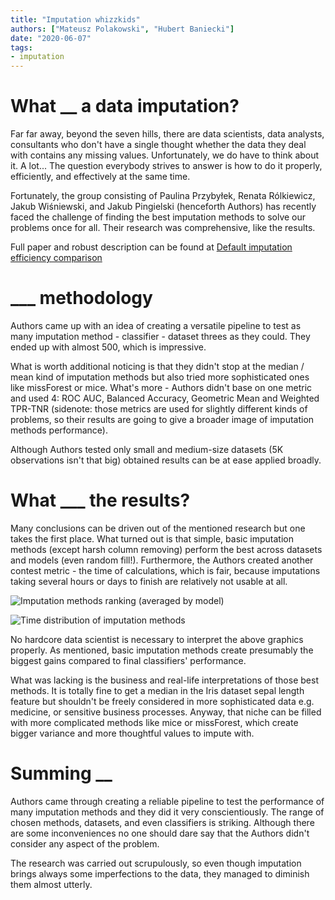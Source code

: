 ```yaml
---
title: "Imputation whizzkids"
authors: ["Mateusz Polakowski", "Hubert Baniecki"]
date: "2020-06-07"
tags:
- imputation
---
```


# What __ a data imputation?

Far far away, beyond the seven hills, there are data scientists, data analysts, consultants who don't have a single thought whether the data they deal with contains any missing values. Unfortunately, we do have to think about it. A lot... The question everybody strives to answer is how to do it properly, efficiently, and effectively at the same time.

Fortunately, the group consisting of Paulina Przybyłek, Renata Rólkiewicz, Jakub Wiśniewski, and Jakub Pingielski (henceforth Authors) has recently faced the challenge of finding the best imputation methods to solve our problems once for all. Their research was comprehensive, like the results.

Full paper and robust description can be found at [Default imputation efficiency comparison](https://mini-pw.github.io/2020L-WB-Book/default-imputation-efficiency-comparison.html)

# ___ methodology

Authors came up with an idea of creating a versatile pipeline to test as many imputation method - classifier - dataset threes as they could. They ended up with almost 500, which is impressive. 

What is worth additional noticing is that they didn't stop at the median / mean kind of imputation methods but also tried more sophisticated ones like missForest or mice. What's more - Authors didn't base on one metric and used 4: ROC AUC, Balanced Accuracy, Geometric Mean and Weighted TPR-TNR (sidenote: those metrics are used for slightly different kinds of problems, so their results are going to give a broader image of imputation methods performance).

Although Authors tested only small and medium-size datasets (5K observations isn't that big) obtained results can be at ease applied broadly.

# What ___ the results?

Many conclusions can be driven out of the mentioned research but one takes the first place. What turned out is that simple, basic imputation methods (except harsh column removing) perform the best across datasets and models (even random fill!). Furthermore, the Authors created another contest metric - the time of calculations, which is fair, because imputations taking several hours or days to finish are relatively not usable at all.

![Imputation methods ranking (averaged by model)](https://mini-pw.github.io/2020L-WB-Blog/2020-06-07-imputation-whizzkids/results.png)

![Time distribution of imputation methods](https://mini-pw.github.io/2020L-WB-Blog/2020-06-07-imputation-whizzkids/results_time.png)

No hardcore data scientist is necessary to interpret the above graphics properly. As mentioned, basic imputation methods create presumably the biggest gains compared to final classifiers' performance. 

What was lacking is the business and real-life interpretations of those best methods. It is totally fine to get a median in the Iris dataset sepal length feature but shouldn't be freely considered in more sophisticated data e.g. medicine, or sensitive business processes. Anyway, that niche can be filled with more complicated methods like mice or missForest, which create bigger variance and more thoughtful values to impute with.

# Summing __

Authors came through creating a reliable pipeline to test the performance of many imputation methods and they did it very conscientiously. The range of chosen methods, datasets, and even classifiers is striking. Although there are some inconveniences no one should dare say that the Authors didn't consider any aspect of the problem. 

The research was carried out scrupulously, so even though imputation brings always some imperfections to the data, they managed to diminish them almost utterly.





